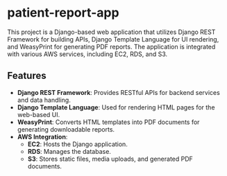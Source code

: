 # patient-report-app
This project is a Django-based web application that utilizes Django REST Framework for building APIs, Django Template Language for UI rendering, and WeasyPrint for generating PDF reports. The application is integrated with various AWS services, including EC2, RDS, and S3.

## Features

- **Django REST Framework**: Provides RESTful APIs for backend services and data handling.
- **Django Template Language**: Used for rendering HTML pages for the web-based UI.
- **WeasyPrint**: Converts HTML templates into PDF documents for generating downloadable reports.
- **AWS Integration**:
  - **EC2**: Hosts the Django application.
  - **RDS**: Manages the database.
  - **S3**: Stores static files, media uploads, and generated PDF documents.
